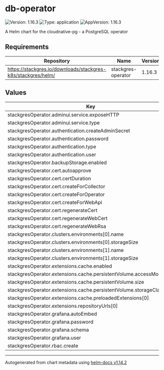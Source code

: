 # db-operator

![Version: 1.16.3](https://img.shields.io/badge/Version-1.16.3-informational?style=flat-square) ![Type: application](https://img.shields.io/badge/Type-application-informational?style=flat-square) ![AppVersion: 1.16.3](https://img.shields.io/badge/AppVersion-1.16.3-informational?style=flat-square)

A Helm chart for the cloudnative-pg - a PostgreSQL operator

## Requirements

| Repository | Name | Version |
|------------|------|---------|
| https://stackgres.io/downloads/stackgres-k8s/stackgres/helm/ | stackgres-operator | 1.16.3 |

## Values

| Key | Type | Default | Description |
|-----|------|---------|-------------|
| stackgresOperator.adminui.service.exposeHTTP | bool | `false` |  |
| stackgresOperator.adminui.service.type | string | `"ClusterIP"` |  |
| stackgresOperator.authentication.createAdminSecret | bool | `true` |  |
| stackgresOperator.authentication.password | string | `nil` |  |
| stackgresOperator.authentication.type | string | `"jwt"` |  |
| stackgresOperator.authentication.user | string | `nil` |  |
| stackgresOperator.backupStorage.enabled | bool | `false` |  |
| stackgresOperator.cert.autoapprove | bool | `true` |  |
| stackgresOperator.cert.certDuration | int | `730` |  |
| stackgresOperator.cert.createForCollector | bool | `true` |  |
| stackgresOperator.cert.createForOperator | bool | `true` |  |
| stackgresOperator.cert.createForWebApi | bool | `true` |  |
| stackgresOperator.cert.regenerateCert | bool | `true` |  |
| stackgresOperator.cert.regenerateWebCert | bool | `true` |  |
| stackgresOperator.cert.regenerateWebRsa | bool | `true` |  |
| stackgresOperator.clusters.environments[0].name | string | `"staging"` |  |
| stackgresOperator.clusters.environments[0].storageSize | string | `"1Gi"` |  |
| stackgresOperator.clusters.environments[1].name | string | `"production"` |  |
| stackgresOperator.clusters.environments[1].storageSize | string | `"2Gi"` |  |
| stackgresOperator.extensions.cache.enabled | bool | `true` |  |
| stackgresOperator.extensions.cache.persistentVolume.accessModes[0] | string | `"ReadWriteOnce"` |  |
| stackgresOperator.extensions.cache.persistentVolume.size | string | `"1Gi"` |  |
| stackgresOperator.extensions.cache.persistentVolume.storageClass | string | `"csi-hostpath-sc"` |  |
| stackgresOperator.extensions.cache.preloadedExtensions[0] | string | `"x86_64/linux/timescaledb-1\\.7\\.4-pg12"` |  |
| stackgresOperator.extensions.repositoryUrls[0] | string | `"https://extensions.stackgres.io/postgres/repository"` |  |
| stackgresOperator.grafana.autoEmbed | bool | `true` |  |
| stackgresOperator.grafana.password | string | `nil` |  |
| stackgresOperator.grafana.schema | string | `"http"` |  |
| stackgresOperator.grafana.user | string | `nil` |  |
| stackgresOperator.rbac.create | bool | `true` |  |

----------------------------------------------
Autogenerated from chart metadata using [helm-docs v1.14.2](https://github.com/norwoodj/helm-docs/releases/v1.14.2)
